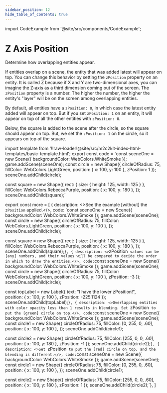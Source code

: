 ```yaml
---
sidebar_position: 12
hide_table_of_contents: true
---
```


import CodeExample from '@site/src/components/CodeExample';

# Z Axis Position

Determine how overlapping entities appear.

If entities overlap on a scene, the entity that was added latest will appear on top. You can change this behavior by setting the `zPosition` property on an entity. It is called Z because if X and Y are two-dimensional axes, you can imagine the Z-axis as a third dimension coming out of the screen. The `zPosition` property is a number. The higher the number, the higher the entity's "layer" will be on the screen among overlapping entities.

By default, all entities have a `zPosition: 0`, in which case the latest entity added will appear on top. But if you set `zPosition: 1` on an entity, it will appear on top of all the other entities with `zPosition: 0`.

Below, the square is added to the scene after the circle, so the square should appear on top. But, we set the `zPosition: 1` on the circle, so it appears on top of the square.

import template from '!!raw-loader!@site/src/m2c2kit-index-html-templates/basic-template.html';
export const code = `const sceneOne = new Scene({ backgroundColor: WebColors.WhiteSmoke });
game.addScene(sceneOne);
const circle = new Shape({
    circleOfRadius: 75,
    fillColor: WebColors.LightGreen,
    position: { x: 100, y: 100 },
    zPosition: 1
});
sceneOne.addChild(circle);
 
const square = new Shape({
    rect: { size: { height: 125, width: 125 } },
    fillColor: WebColors.RebeccaPurple,
    position: { x: 100, y: 180 },
});
sceneOne.addChild(square);`
 
export const more = [
{ description: <>See the example [without] the `zPosition` applied.</>,
code: `const sceneOne = new Scene({ backgroundColor: WebColors.WhiteSmoke });
game.addScene(sceneOne);
const circle = new Shape({
    circleOfRadius: 75,
    fillColor: WebColors.LightGreen,
    position: { x: 100, y: 100 },
});
sceneOne.addChild(circle);
 
const square = new Shape({
    rect: { size: { height: 125, width: 125 } },
    fillColor: WebColors.RebeccaPurple,
    position: { x: 100, y: 180 },
});
sceneOne.addChild(square);`},
{ description: <>`zPosition` values can be [any] numbers, and their values will be compared to decide the order in which to draw the entities.</>,
code:`const sceneOne = new Scene({ backgroundColor: WebColors.WhiteSmoke });
game.addScene(sceneOne);
const circle = new Shape({
    circleOfRadius: 75,
    fillColor: WebColors.LightGreen,
    position: { x: 100, y: 100 },
    zPosition: -3
});
sceneOne.addChild(circle);
 
const topLabel = new Label({
    text: "I have the lower zPosition!",  
    position: { x: 100, y: 100 },
    zPosition: -225.1124
});
sceneOne.addChild(topLabel);`},
{ description: <>Overlapping entities with color opacity less than 1 results in blending. Set `zPosition` to put the [green] circle on top.</>,
code:`const sceneOne = new Scene({ backgroundColor: WebColors.WhiteSmoke });
game.addScene(sceneOne);
const circle1 = new Shape({
    circleOfRadius: 75,
    fillColor: [0, 255, 0, .60],
    position: { x: 100, y: 100 },
});
sceneOne.addChild(circle1);
 
const circle2 = new Shape({
    circleOfRadius: 75,
    fillColor: [255, 0, 0, .60],
    position: { x: 100, y: 180 },
    zPosition: -1
});
sceneOne.addChild(circle2);`},
{ description: <>Set `zPosition` to put the [red] circle on top, and the blending is different.</>,
code:`const sceneOne = new Scene({ backgroundColor: WebColors.WhiteSmoke });
game.addScene(sceneOne);
const circle1 = new Shape({
    circleOfRadius: 75,
    fillColor: [0, 255, 0, .60],
    position: { x: 100, y: 100 },
});
sceneOne.addChild(circle1);
 
const circle2 = new Shape({
    circleOfRadius: 75,
    fillColor: [255, 0, 0, .60],
    position: { x: 100, y: 180 },
    zPosition: 1
});
sceneOne.addChild(circle2);`},
]

<CodeExample code={code} more={more} template={template}/>
